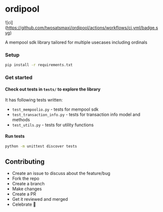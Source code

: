 # ordipool
![ci]
(https://github.com/twosatsmaxi/ordipool/actions/workflows/ci.yml/badge.svg)

A mempool sdk library tailored for multiple usecases including ordinals
### Setup
```bash
pip install -r requirements.txt
```

### Get started
#### Check out tests in `tests/` to explore the library
It has following tests written:
- `test_mempoolio.py` - tests for mempool sdk
- `test_transaction_info.py` - tests for transaction info model and methods
- `test_utils.py` - tests for utility functions

#### Run tests
```bash
python -m unittest discover tests
```

## Contributing
- Create an issue to discuss about the feature/bug
- Fork the repo
- Create a branch
- Make changes
- Create a PR
- Get it reviewed and merged
- Celebrate 🎉